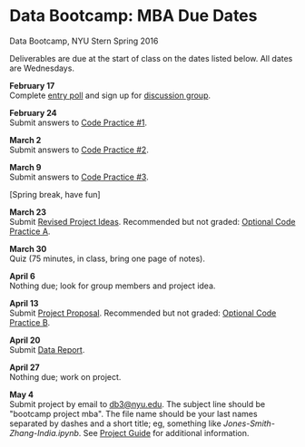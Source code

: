 # Data Bootcamp:  MBA Due Dates 

Data Bootcamp, NYU Stern Spring 2016

Deliverables are due at the start of class on the dates listed below.  All dates are Wednesdays.  

**February 17** <br> Complete [entry poll](https://docs.google.com/forms/d/1N7ugrqIQNHm_e1BLVAtaRMnC8SmSiTDMoYBy_0FYZic/viewform) and sign up for [discussion group](https://groups.google.com/forum/#!forum/nyu_data_bootcamp_mba).

**February 24** <br> Submit answers to [Code Practice #1](https://github.com/DaveBackus/Data_Bootcamp/blob/master/Documents/bootcamp_practice_1.pdf).

**March 2** <br> Submit answers to [Code Practice #2](https://github.com/DaveBackus/Data_Bootcamp/blob/master/Documents/bootcamp_practice_2.pdf).

**March 9** <br> Submit answers to [Code Practice #3](https://github.com/DaveBackus/Data_Bootcamp/blob/master/Documents/bootcamp_practice_3.pdf).


[Spring break, have fun]

**March 23** <br> Submit [Revised Project Ideas](https://github.com/DaveBackus/Data_Bootcamp/blob/master/Documents/bootcamp_project.pdf).  Recommended but not graded:  [Optional Code Practice A](https://github.com/DaveBackus/Data_Bootcamp/blob/master/Documents/bootcamp_practice_a.pdf).

**March 30** <br> Quiz (75 minutes, in class, bring one page of notes).

**April 6** <br> Nothing due; look for group members and project idea.   

**April 13** <br> Submit [Project Proposal](https://github.com/DaveBackus/Data_Bootcamp/blob/master/Documents/bootcamp_project.pdf).  Recommended but not graded: [Optional Code Practice B](https://github.com/DaveBackus/Data_Bootcamp/blob/master/Documents/bootcamp_practice_b.pdf).

**April 20** <br> Submit [Data Report](https://github.com/DaveBackus/Data_Bootcamp/blob/master/Documents/bootcamp_project.pdf).

**April 27** <br> Nothing due; work on project.

**May 4** <br> Submit project by email to db3@nyu.edu. The subject line should be "bootcamp project mba".  The file name should be your last names separated by dashes and a short title;  eg, something like *Jones-Smith-Zhang-India.ipynb*. See [Project Guide](https://github.com/DaveBackus/Data_Bootcamp/blob/master/Documents/bootcamp_project.pdf) for additional information.
